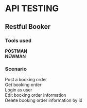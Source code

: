 # API TESTING
## Restful Booker
### Tools used  
**POSTMAN**    
**NEWMAN**   
### Scenario   
Post a booking order     
Get booking order   
Login as user    
Edit booking order information   
Delete booking order information by id    
